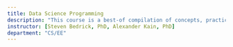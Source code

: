 ```yaml
---
title: Data Science Programming
description: "This course is a best-of compilation of concepts, practices, and python- and R-based software libraries (all free, open-source, and unrestricted) that allow for rapid, straight-forward, and easy-to-maintain implementation of new ideas and scientific questions. Students will gain awareness and initial working knowledge of some of the most fundamental computational tools for performing a wide variety of academic research. As such, it will focus on providing breadth instead of depth, which means that for each concept we will talk about motivation, key concepts, and concrete usage scenarios, but without exhaustive mathematical background or proofs, which can be acquired in more specialized classes. In this class we will: write programs in python; perform numeric tasks using numpy and scipy; manage data using pandas; discuss audio, image and text processing using scipy.signal, scikit-image, nltk, and pynini; apply machine learning algorithms such as deep neural networks, convolutional neural networks, and autoencoders using scikit-learn and keras; visualize data using matplotlib and pyqtgraph; use pyqt/QT to build graphical user interfaces; address performance issues via compilation/profiling/parallelization tools, and much more. We will also use R for data exploration and visualization."
instructor: [Steven Bedrick, PhD, Alexander Kain, PhD]
department: "CS/EE"
---
```

